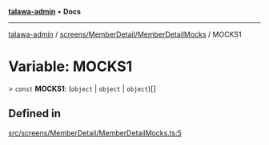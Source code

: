 [**talawa-admin**](../../../../README.md) • **Docs**

***

[talawa-admin](../../../../modules.md) / [screens/MemberDetail/MemberDetailMocks](../README.md) / MOCKS1

# Variable: MOCKS1

\> `const` **MOCKS1**: (`object` \| `object` \| `object`)[]

## Defined in

[src/screens/MemberDetail/MemberDetailMocks.ts:5](https://github.com/PalisadoesFoundation/talawa-admin/blob/d16b95ee179900e8e32a2296f14e948e6caea05b/src/screens/MemberDetail/MemberDetailMocks.ts#L5)

